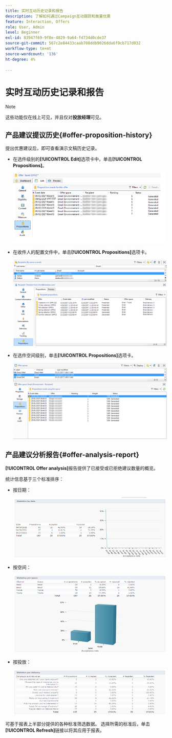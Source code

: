 ```yaml
---
title: 实时互动历史记录和报告
description: 了解如何通过Campaign互动跟踪和衡量优惠
feature: Interaction, Offers
role: User, Admin
level: Beginner
exl-id: 83947f69-9f8e-4829-9a64-fd734d0cde37
source-git-commit: 567c2e84433caab708ddb9026dda6f9cb717d032
workflow-type: tm+mt
source-wordcount: '136'
ht-degree: 4%

---
```


# 实时互动历史记录和报告

>[!NOTE]
>
>这些功能仅在线上可见，并且仅对&#x200B;**投放经理**&#x200B;可见。

## 产品建议提议历史{#offer-proposition-history}

提出优惠建议后，即可查看演示文稿历史记录。

* 在选件级别的&#x200B;**[!UICONTROL Edit]**&#x200B;选项卡中，单击&#x200B;**[!UICONTROL Propositions]**。

  ![](assets/offer_followup_006.png)

* 在收件人的配置文件中，单击&#x200B;**[!UICONTROL Propositions]**&#x200B;选项卡。

  ![](assets/offer_followup_002.png)

* 在选件空间级别，单击&#x200B;**[!UICONTROL Propositions]**&#x200B;选项卡。

  ![](assets/offer_space_prop_001_b.png)

## 产品建议分析报告{#offer-analysis-report}

**[!UICONTROL Offer analysis]**&#x200B;报告提供了已接受或已拒绝建议数量的概览。

统计信息基于三个标准排序：

* 按日期：

  ![](assets/offer_report_perdate.png)

* 按空间：

  ![](assets/offer_report_perspaces.png)

* 按投放：

  ![](assets/offer_report_perdeliveries.png)

可基于报表上半部分提供的各种标准筛选数据。 选择所需的标准后，单击&#x200B;**[!UICONTROL Refresh]**&#x200B;链接以将其应用于报表。
